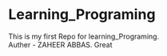 # Learning_Programing
This is my first Repo for learning_Programing.
<br>
Auther - ZAHEER ABBAS.
Great
